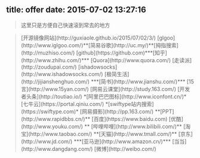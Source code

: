 title: offer
date: 2015-07-02 13:27:16
---

<blockquote class="blockquote-center">这里只是方便自己快速滚到常去的地方</blockquote>


<blockquote class="blockquote-center"> [开源镜像网站](http://guxiaole.github.io/2015/07/02/3/)
[glgoo](http://www.iglgoo.com/)**[简易谷歌](http://uc.my/)**[拇指搜索](http://muzhiso.com/)
 [github](https://github.com)***[知乎](http://www.zhihu.com/)*** [Quora](http://www.quora.com/)
[走读派](http://zoudupai.com/)
[ishadowsocks](http://www.ishadowsocks.com/)
[极简生活](http://jijianshenghuo.com/) ***[简书](http://www.jianshu.com/)*** [15言](http://www.15yan.com/) 
[网易云课堂](http://study.163.com/)
[开发者头条](http://toutiao.io/)
*[阿里巴巴图标](http://www.iconfont.cn/)* [七牛云](https://portal.qiniu.com/) *[swiftype站内搜索](https://swiftype.com)* [网易摄影](http://pp.163.com/) **[PPT](http://www.rapidbbs.cn/)**
[百度](https://www.baidu.com)
[优酷](http://www.youku.com/)  ** [哔哩哔哩](http://www.bilibili.com/)** 
[淘宝](http://www.taobao.com/) **[天猫](http://www.tmall.com/)** [京东](http://www.jd.com/) ***[亚马逊](http://www.amazon.cn/)***  [当当](http://www.dangdang.com/)
[微博](http://weibo.com/)
</blockquote>




